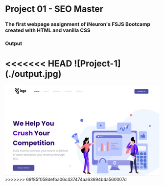 # Project 01 - SEO Master

### The first webpage assignment of iNeuron's FSJS Bootcamp created with HTML and vanilla CSS

### Output

<<<<<<< HEAD
![Project-1] (./output.jpg)
=======
<img width="959" alt="output" src="https://github.com/Anas9764/FSJS-Bootcamp/blob/main/HTML%20and%20CSS/Week%2003/Project%2001/project1-output.jpg">
>>>>>>> 69f85f058defba06c437474aa63694b4a560007d
